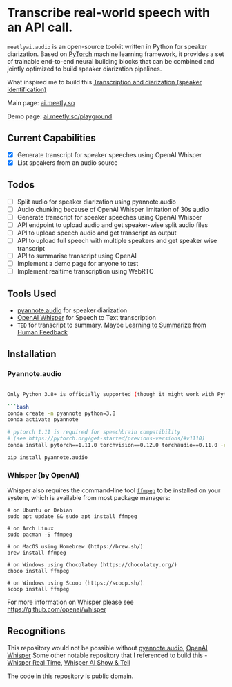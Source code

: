 # Transcribe real-world speech with an API call.
`meetlyai.audio` is an open-source toolkit written in Python for speaker diarization. Based on [PyTorch](pytorch.org) machine learning framework, it provides a set of trainable end-to-end neural building blocks that can be combined and jointly optimized to build speaker diarization pipelines.


What inspired me to build this [ Transcription and diarization (speaker identification) ](https://github.com/openai/whisper/discussions/264)

Main page: [ai.meetly.so](https://ai.meetly.so)

Demo page: [ai.meetly.so/playground](https://ai.meetly.so/playground)

## Current Capabilities
- [x] Generate transcript for speaker speeches using OpenAI Whisper
- [x] List speakers from an audio source

## Todos
- [ ] Split audio for speaker diarization using pyannote.audio
- [ ] Audio chunking because of OpenAI Whisper limitation of 30s audio
- [ ] Generate transcript for speaker speeches using OpenAI Whisper
- [ ] API endpoint to upload audio and get speaker-wise split audio files
- [ ] API to upload speech audio and get transcript as output
- [ ] API to upload full speech with multiple speakers and get speaker wise transcript
- [ ] API to summarise transcript using OpenAI
- [ ] Implement a demo page for anyone to test
- [ ] Implement realtime transcription using WebRTC

## Tools Used
- [pyannote.audio](https://github.com/pyannote/pyannote-audio) for speaker diarization
- [OpenAI Whisper](https://github.com/openai/whisper) for Speech to Text transcription
- `TBD` for transcript to summary. Maybe [Learning to Summarize from Human Feedback](https://github.com/openai/summarize-from-feedback)


## Installation
### Pyannote.audio
```bash

Only Python 3.8+ is officially supported (though it might work with Python 3.7)

```bash
conda create -n pyannote python=3.8
conda activate pyannote

# pytorch 1.11 is required for speechbrain compatibility
# (see https://pytorch.org/get-started/previous-versions/#v1110)
conda install pytorch==1.11.0 torchvision==0.12.0 torchaudio==0.11.0 -c pytorch

pip install pyannote.audio
```
### Whisper (by OpenAI)
Whisper also requires the command-line tool [`ffmpeg`](https://ffmpeg.org/) to be installed on your system, which is available from most package managers:

```
# on Ubuntu or Debian
sudo apt update && sudo apt install ffmpeg

# on Arch Linux
sudo pacman -S ffmpeg

# on MacOS using Homebrew (https://brew.sh/)
brew install ffmpeg

# on Windows using Chocolatey (https://chocolatey.org/)
choco install ffmpeg

# on Windows using Scoop (https://scoop.sh/)
scoop install ffmpeg
```

For more information on Whisper please see https://github.com/openai/whisper

## Recognitions

This repository would not be possible without [pyannote.audio](https://github.com/pyannote/pyannote-audio), [OpenAI Whisper](https://github.com/openai/whisper)
Some other notable repository that I referenced to build this - [Whisper Real Time](https://github.com/davabase/whisper_real_time), [Whisper AI Show & Tell](https://github.com/openai/whisper/discussions/categories/show-and-tell)

The code in this repository is public domain.